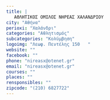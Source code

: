```yaml
---
title: |
   ΑΘΛΗΤΙΚΟΣ ΟΜΙΛΟΣ ΝΗΡΕΑΣ ΧΑΛΑΝΔΡΙΟΥ 
city: "Αθήνα"
perioxi: "Χαλάνδρι"
categories: "Αθλητισμός"
subcategories: "Κολύμβηση"
logoimg: "Λεωφ. Πεντέλης 150   "
website: ""
facebook: ""
phone: "nireasx@otenet.gr"
email: "nireasx@otenet.gr"
courses: ""
places: ""
rensponsibles: ""
zipcode: "(210) 6827722"
---
```




